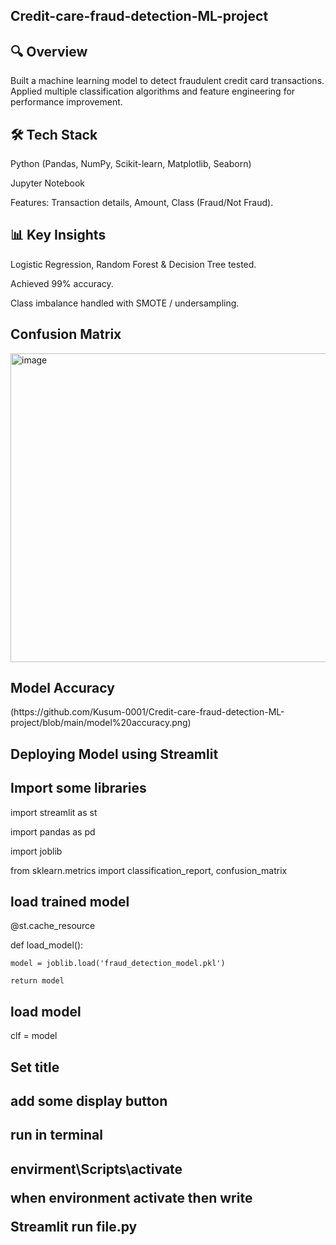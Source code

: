 <h2> Credit-care-fraud-detection-ML-project </h2>
<h2>🔍 Overview </h2>
<p1>Built a machine learning model to detect fraudulent credit card transactions. Applied multiple classification algorithms and feature engineering for performance improvement. </p1>

<h2>🛠️ Tech Stack</h2>
Python (Pandas, NumPy, Scikit-learn, Matplotlib, Seaborn)

Jupyter Notebook

Features: Transaction details, Amount, Class (Fraud/Not Fraud).

<h2>📊 Key Insights </h2>

Logistic Regression, Random Forest & Decision Tree tested.

Achieved 99% accuracy.

Class imbalance handled with SMOTE / undersampling.

<h2> Confusion Matrix </h2>
<img width="665" height="494" alt="image" src="https://github.com/user-attachments/assets/cc510867-3c9f-43a0-9124-2182709af5c2" />


<h2> Model Accuracy </h2>
(https://github.com/Kusum-0001/Credit-care-fraud-detection-ML-project/blob/main/model%20accuracy.png)

<h2> Deploying Model using Streamlit </h2>

<h2> Import some libraries </h2>
import streamlit as st

import pandas as pd

import joblib

from sklearn.metrics import classification_report, confusion_matrix

<h2>load trained model </h2>
@st.cache_resource

def load_model():

    model = joblib.load('fraud_detection_model.pkl')
    
    return model

<h2> load model </h2>
clf = model

<h2> Set title </h2>

<h2> add some display button </h2>


<h2> run in terminal <h2>
envirment\Scripts\activate

when environment activate then write

Streamlit run file.py

